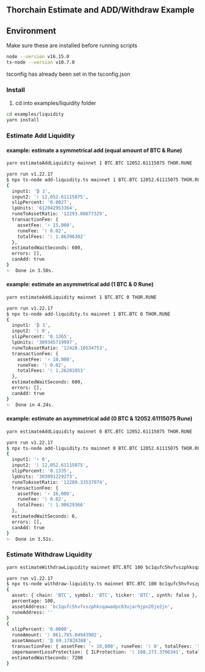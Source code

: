 ## Thorchain Estimate and ADD/Withdraw Example

## Environment

Make sure these are installed before running scripts

```bash
node --version v16.15.0
ts-node --version v10.7.0
```

tsconfig has already been set in the tsconfig.json

### Install

1. cd into examples/liquidity folder

```bash
cd examples/liquidity
yarn install
```

### Estimate Add Liquidity

#### example: estimate a symmetrical add (equal amount of BTC & Rune)

```bash
yarn estimateAddLiquidity mainnet 1 BTC.BTC 12052.61115075 THOR.RUNE

yarn run v1.22.17
$ npx ts-node add-liquidity.ts mainnet 1 BTC.BTC 12052.61115075 THOR.RUNE
{
  input1: '₿ 1',
  input2: 'ᚱ 12,052.61115075',
  slipPercent: '0.0027',
  lpUnits: '612042953364',
  runeToAssetRatio: '12293.08677329',
  transactionFee: {
    assetFee: '⚡ 15,000',
    runeFee: 'ᚱ 0.02',
    totalFees: 'ᚱ 1.86396302'
  },
  estimatedWaitSeconds: 600,
  errors: [],
  canAdd: true
}
✨  Done in 3.50s.

```

#### example: estimate an asymmetrical add (1 BTC & 0 Rune)

```bash
yarn estimateAddLiquidity mainnet 1 BTC.BTC 0 THOR.RUNE

yarn run v1.22.17
$ npx ts-node add-liquidity.ts mainnet 1 BTC.BTC 0 THOR.RUNE
{
  input1: '₿ 1',
  input2: 'ᚱ 0',
  slipPercent: '0.1365',
  lpUnits: '309345719997',
  runeToAssetRatio: '12428.10534753',
  transactionFee: {
    assetFee: '⚡ 10,000',
    runeFee: 'ᚱ 0.02',
    totalFees: 'ᚱ 1.26281053'
  },
  estimatedWaitSeconds: 600,
  errors: [],
  canAdd: true
}
✨  Done in 4.24s.

```

#### example: estimate an asymmetrical add (0 BTC & 12052.61115075 Rune)

```bash
yarn estimateAddLiquidity mainnet 0 BTC.BTC 12052.61115075 THOR.RUNE

yarn run v1.22.17
$ npx ts-node add-liquidity.ts mainnet 0 BTC.BTC 12052.61115075 THOR.RUNE
{
  input1: '⚡ 0',
  input2: 'ᚱ 12,052.61115075',
  slipPercent: '0.1335',
  lpUnits: '303091229273',
  runeToAssetRatio: '12289.33537974',
  transactionFee: {
    assetFee: '⚡ 16,000',
    runeFee: 'ᚱ 0.02',
    totalFees: 'ᚱ 1.98629366'
  },
  estimatedWaitSeconds: 6,
  errors: [],
  canAdd: true
}
✨  Done in 3.51s.
```


### Estimate Withdraw Liquidity

```bash
yarn estimateWithdrawLiquidity mainnet BTC.BTC 100 bc1qufc5hvfvszphksqawadpc63ujarhjpn26je2jn

yarn run v1.22.17
$ npx ts-node withdraw-liquidity.ts mainnet BTC.BTC 100 bc1qufc5hvfvszphksqawadpc63ujarhjpn26je2jn
{
  asset: { chain: 'BTC', symbol: 'BTC', ticker: 'BTC', synth: false },
  percentage: 100,
  assetAddress: 'bc1qufc5hvfvszphksqawadpc63ujarhjpn26je2jn',
  runeAddress: ''
}
{
  slipPercent: '0.0000',
  runeAmount: 'ᚱ 861,765.04943902',
  assetAmount: '₿ 69.17824308',
  transactionFee: { assetFee: '⚡ 10,000', runeFee: 'ᚱ 0', totalFees: 'ᚱ 1.24571688' },
  impermanentLossProtection: { ILProtection: 'ᚱ 108,273.3706341', totalDays: '163.38' },
  estimatedWaitSeconds: 7200
}
```